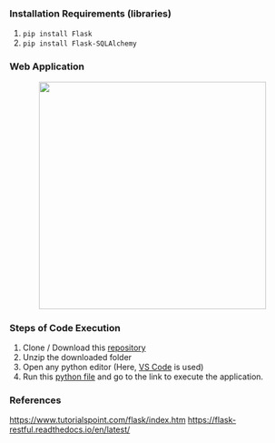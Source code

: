 ### Installation Requirements (libraries)

  1. ```pip install Flask```
  2. ```pip install Flask-SQLAlchemy```

### Web Application

<div align='center'>
<img src = 'Blog-Website-using-Flask/templates/home.JPG' height="400px">
</div>

### Steps of Code Execution

  1. Clone / Download this [repository](https://github.com/Jayantk07/WebX-IA-5/Blogging-Website-using-Flask.git)
  2. Unzip the downloaded folder
  3. Open any python editor (Here, [VS Code](https://code.visualstudio.com/) is used)
  4. Run this [python file](https://github.com/Jayantk07/WebX-IA-5/Blogging-Website-using-Flask/blob/main/app.py) and go to the link to execute the application.

### References

https://www.tutorialspoint.com/flask/index.htm
https://flask-restful.readthedocs.io/en/latest/
